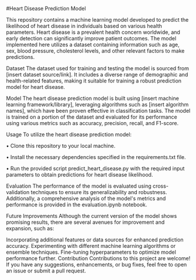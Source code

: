 #Heart Disease Prediction Model

This repository contains a machine learning model developed to predict the likelihood of heart disease in individuals based on various health parameters. Heart disease is a prevalent health concern worldwide, and early detection can significantly improve patient outcomes. The model implemented here utilizes a dataset containing information such as age, sex, blood pressure, cholesterol levels, and other relevant factors to make predictions.

Dataset
The dataset used for training and testing the model is sourced from [insert dataset source/link]. It includes a diverse range of demographic and health-related features, making it suitable for training a robust prediction model for heart disease.

Model
The heart disease prediction model is built using [insert machine learning framework/library], leveraging algorithms such as [insert algorithm names], which have been proven effective in classification tasks. The model is trained on a portion of the dataset and evaluated for its performance using various metrics such as accuracy, precision, recall, and F1-score.

Usage
To utilize the heart disease prediction model:

•	Clone this repository to your local machine.

•	Install the necessary dependencies specified in the requirements.txt file.

•	Run the provided script predict_heart_disease.py with the required input parameters to obtain predictions for heart disease likelihood.

Evaluation
The performance of the model is evaluated using cross-validation techniques to ensure its generalizability and robustness. Additionally, a comprehensive analysis of the model's metrics and performance is provided in the evaluation.ipynb notebook.

Future Improvements
Although the current version of the model shows promising results, there are several avenues for improvement and expansion, such as:

Incorporating additional features or data sources for enhanced prediction accuracy.
Experimenting with different machine learning algorithms or ensemble techniques.
Fine-tuning hyperparameters to optimize model performance further.
Contribution
Contributions to this project are welcome! If you have any suggestions, enhancements, or bug fixes, feel free to open an issue or submit a pull request.
